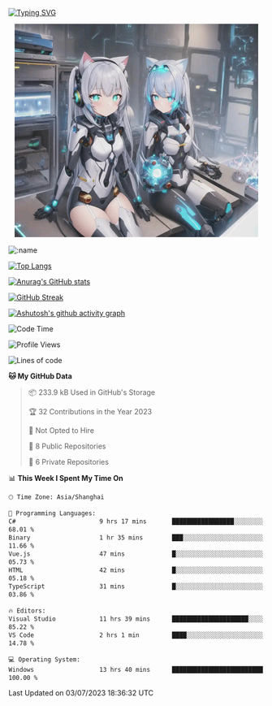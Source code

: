 [![Typing SVG](https://readme-typing-svg.demolab.com?font=Fira+Code&pause=1000&color=F78FDE&width=435&lines=%E6%AC%A2%E8%BF%8E%E5%A4%A7%E4%BD%AC%E6%9D%A5%E8%AE%BF0v0)](https://git.io/typing-svg)


<p align="center">
  <a href="https://github.com/qq583044063qq"><img src="banner.png" alt="qq583044063qq Banner"></a>
</p>



![:name](https://count.getloli.com/get/@hk416?theme=rule34)

[![Top Langs](https://github-readme-stats.vercel.app/api/top-langs/?username=qq583044063qq&locale=cn&hide=javascript,html,css&theme=tokyonight)](https://github.com/anuraghazra/github-readme-stats)

[![Anurag's GitHub stats](https://github-readme-stats.vercel.app/api?username=qq583044063qq&count_private=true&show_icons=true&locale=cn&theme=tokyonight)](https://github.com/anuraghazra/github-readme-stats)

[![GitHub Streak](https://streak-stats.demolab.com/?user=qq583044063qq&locale=zh_Hans&theme=tokyonight)](https://git.io/streak-stats)

[![Ashutosh's github activity graph](https://github-readme-activity-graph.vercel.app/graph?username=qq583044063qq&theme=tokyo-night)](https://github.com/ashutosh00710/github-readme-activity-graph)

<!--START_SECTION:waka-->
![Code Time](http://img.shields.io/badge/Code%20Time-57%20hrs%2037%20mins-blue)

![Profile Views](http://img.shields.io/badge/Profile%20Views-5-blue)

![Lines of code](https://img.shields.io/badge/From%20Hello%20World%20I%27ve%20Written-904.7%20thousand%20lines%20of%20code-blue)

**🐱 My GitHub Data** 

> 📦 233.9 kB Used in GitHub's Storage 
 > 
> 🏆 32 Contributions in the Year 2023
 > 
> 🚫 Not Opted to Hire
 > 
> 📜 8 Public Repositories 
 > 
> 🔑 6 Private Repositories 
 > 
📊 **This Week I Spent My Time On** 

```text
🕑︎ Time Zone: Asia/Shanghai

💬 Programming Languages: 
C#                       9 hrs 17 mins       █████████████████░░░░░░░░   68.01 % 
Binary                   1 hr 35 mins        ███░░░░░░░░░░░░░░░░░░░░░░   11.66 % 
Vue.js                   47 mins             █░░░░░░░░░░░░░░░░░░░░░░░░   05.73 % 
HTML                     42 mins             █░░░░░░░░░░░░░░░░░░░░░░░░   05.18 % 
TypeScript               31 mins             █░░░░░░░░░░░░░░░░░░░░░░░░   03.86 % 

🔥 Editors: 
Visual Studio            11 hrs 39 mins      █████████████████████░░░░   85.22 % 
VS Code                  2 hrs 1 min         ████░░░░░░░░░░░░░░░░░░░░░   14.78 % 

💻 Operating System: 
Windows                  13 hrs 40 mins      █████████████████████████   100.00 % 
```


 Last Updated on 03/07/2023 18:36:32 UTC
<!--END_SECTION:waka-->

